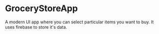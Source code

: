 # GroceryStoreApp
A modern UI app where you can select particular items you want to buy. It uses firebase to store it's data.

